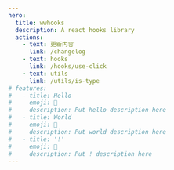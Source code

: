 ```yaml
---
hero:
  title: wwhooks
  description: A react hooks library 
  actions:
    - text: 更新内容
      link: /changelog
    - text: hooks
      link: /hooks/use-click
    - text: utils
      link: /utils/is-type
# features:
#   - title: Hello
#     emoji: 💎
#     description: Put hello description here
#   - title: World
#     emoji: 🌈
#     description: Put world description here
#   - title: '!'
#     emoji: 🚀
#     description: Put ! description here
---
```

